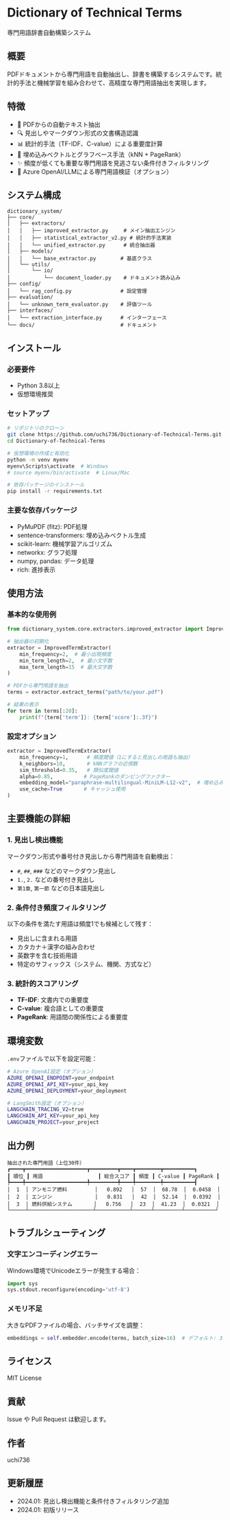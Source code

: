 # Dictionary of Technical Terms
専門用語辞書自動構築システム

## 概要
PDFドキュメントから専門用語を自動抽出し、辞書を構築するシステムです。統計的手法と機械学習を組み合わせて、高精度な専門用語抽出を実現します。

## 特徴
- 📄 PDFからの自動テキスト抽出
- 🔍 見出しやマークダウン形式の文書構造認識
- 📊 統計的手法（TF-IDF、C-value）による重要度計算
- 🧠 埋め込みベクトルとグラフベース手法（kNN + PageRank）
- ✨ 頻度が低くても重要な専門用語を見逃さない条件付きフィルタリング
- 🤖 Azure OpenAI/LLMによる専門用語検証（オプション）

## システム構成

```
dictionary_system/
├── core/
│   ├── extractors/
│   │   ├── improved_extractor.py     # メイン抽出エンジン
│   │   ├── statistical_extractor_v2.py # 統計的手法実装
│   │   └── unified_extractor.py      # 統合抽出器
│   ├── models/
│   │   └── base_extractor.py        # 基底クラス
│   └── utils/
│       └── io/
│           └── document_loader.py    # ドキュメント読み込み
├── config/
│   └── rag_config.py                # 設定管理
├── evaluation/
│   └── unknown_term_evaluator.py    # 評価ツール
├── interfaces/
│   └── extraction_interface.py      # インターフェース
└── docs/                            # ドキュメント

```

## インストール

### 必要要件
- Python 3.8以上
- 仮想環境推奨

### セットアップ
```bash
# リポジトリのクローン
git clone https://github.com/uchi736/Dictionary-of-Technical-Terms.git
cd Dictionary-of-Technical-Terms

# 仮想環境の作成と有効化
python -m venv myenv
myenv\Scripts\activate  # Windows
# source myenv/bin/activate  # Linux/Mac

# 依存パッケージのインストール
pip install -r requirements.txt
```

### 主要な依存パッケージ
- PyMuPDF (fitz): PDF処理
- sentence-transformers: 埋め込みベクトル生成
- scikit-learn: 機械学習アルゴリズム
- networkx: グラフ処理
- numpy, pandas: データ処理
- rich: 進捗表示

## 使用方法

### 基本的な使用例

```python
from dictionary_system.core.extractors.improved_extractor import ImprovedTermExtractor

# 抽出器の初期化
extractor = ImprovedTermExtractor(
    min_frequency=2,  # 最小出現頻度
    min_term_length=2,  # 最小文字数
    max_term_length=15  # 最大文字数
)

# PDFから専門用語を抽出
terms = extractor.extract_terms("path/to/your.pdf")

# 結果の表示
for term in terms[:20]:
    print(f"{term['term']}: {term['score']:.3f}")
```

### 設定オプション

```python
extractor = ImprovedTermExtractor(
    min_frequency=1,      # 頻度閾値（1にすると見出しの用語も抽出）
    k_neighbors=10,       # kNNグラフの近傍数
    sim_threshold=0.35,   # 類似度閾値
    alpha=0.85,          # PageRankのダンピングファクター
    embedding_model="paraphrase-multilingual-MiniLM-L12-v2",  # 埋め込みモデル
    use_cache=True       # キャッシュ使用
)
```

## 主要機能の詳細

### 1. 見出し検出機能
マークダウン形式や番号付き見出しから専門用語を自動検出：
- `#`, `##`, `###` などのマークダウン見出し
- `1.`, `2.` などの番号付き見出し
- `第1章`, `第一節` などの日本語見出し

### 2. 条件付き頻度フィルタリング
以下の条件を満たす用語は頻度1でも候補として残す：
- 見出しに含まれる用語
- カタカナ＋漢字の組み合わせ
- 英数字を含む技術用語
- 特定のサフィックス（システム、機関、方式など）

### 3. 統計的スコアリング
- **TF-IDF**: 文書内での重要度
- **C-value**: 複合語としての重要度
- **PageRank**: 用語間の関係性による重要度

## 環境変数

`.env`ファイルで以下を設定可能：

```bash
# Azure OpenAI設定（オプション）
AZURE_OPENAI_ENDPOINT=your_endpoint
AZURE_OPENAI_API_KEY=your_api_key
AZURE_OPENAI_DEPLOYMENT=your_deployment

# LangSmith設定（オプション）
LANGCHAIN_TRACING_V2=true
LANGCHAIN_API_KEY=your_api_key
LANGCHAIN_PROJECT=your_project
```

## 出力例

```
抽出された専門用語（上位30件）
┏━━━━┳━━━━━━━━━━━━━━━━━━━━┳━━━━━━━━━┳━━━━┳━━━━━━━━┳━━━━━━━━━━┓
┃ 順位 ┃ 用語                  ┃ 総合スコア ┃ 頻度 ┃ C-value ┃ PageRank ┃
┡━━━━╇━━━━━━━━━━━━━━━━━━━━╇━━━━━━━━━╇━━━━╇━━━━━━━━╇━━━━━━━━━━┫
│  1  │ アンモニア燃料         │   0.892   │  57  │  68.78  │  0.0458  │
│  2  │ エンジン              │   0.831   │  42  │  52.14  │  0.0392  │
│  3  │ 燃料供給システム       │   0.756   │  23  │  41.23  │  0.0321  │
└─────┴─────────────────────┴───────────┴──────┴─────────┴──────────┘
```

## トラブルシューティング

### 文字エンコーディングエラー
Windows環境でUnicodeエラーが発生する場合：
```python
import sys
sys.stdout.reconfigure(encoding='utf-8')
```

### メモリ不足
大きなPDFファイルの場合、バッチサイズを調整：
```python
embeddings = self.embedder.encode(terms, batch_size=16)  # デフォルト: 32
```

## ライセンス
MIT License

## 貢献
Issue や Pull Request は歓迎します。

## 作者
uchi736

## 更新履歴
- 2024.01: 見出し検出機能と条件付きフィルタリング追加
- 2024.01: 初版リリース